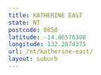 ```yaml
---
title: KATHERINE EAST
state: NT
postcode: 0850
latitude: -14.46576308
longitude: 132.2874375
url: /nt/katherine-east/
layout: suburb
---
```

